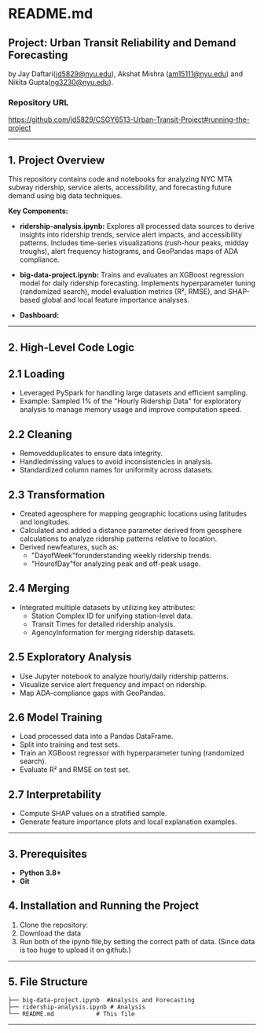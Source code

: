 # README.md

## Project: Urban Transit Reliability and Demand Forecasting
by Jay Daftari(jd5829@nyu.edu), Akshat Mishra (am15111@nyu.edu) and Nikita Gupta(ng3230@nyu.edu).

### Repository URL
https://github.com/jd5829/CSGY6513-Urban-Transit-Project#running-the-project

---

## 1. Project Overview
This repository contains code and notebooks for analyzing NYC MTA subway ridership, service alerts, accessibility, and forecasting future demand using big data techniques.

**Key Components:**
- **ridership-analysis.ipynb:** Explores all processed data sources to derive insights into ridership trends, service alert impacts, and accessibility patterns. Includes time-series visualizations (rush-hour peaks, midday troughs), alert frequency histograms, and GeoPandas maps of ADA compliance.
- **big-data-project.ipynb:** Trains and evaluates an XGBoost regression model for daily ridership forecasting. Implements hyperparameter tuning (randomized search), model evaluation metrics (R², RMSE), and SHAP-based global and local feature importance analyses.

-  **Dashboard:**

---

## 2. High-Level Code Logic

## 2.1 Loading

- Leveraged PySpark for handling large datasets and efficient sampling.  
- Example: Sampled 1% of the "Hourly Ridership Data" for exploratory analysis to manage memory usage and improve computation speed.

## 2.2 Cleaning

- Removedduplicates to ensure data integrity.  
- Handledmissing values to avoid inconsistencies in analysis.  
- Standardized column names for uniformity across datasets.

## 2.3 Transformation

- Created ageosphere for mapping geographic locations using latitudes and longitudes.  
- Calculated and added a distance parameter derived from geosphere calculations to analyze ridership patterns relative to location.  
- Derived newfeatures, such as:  
  - "DayofWeek"forunderstanding weekly ridership trends.  
  - "HourofDay"for analyzing peak and off-peak usage.

## 2.4 Merging

- Integrated multiple datasets by utilizing key attributes:  
  - Station Complex ID for unifying station-level data.  
  - Transit Times for detailed ridership analysis.  
  - AgencyInformation for merging ridership datasets.

## 2.5 Exploratory Analysis

- Use Jupyter notebook to analyze hourly/daily ridership patterns.  
- Visualize service alert frequency and impact on ridership.  
- Map ADA-compliance gaps with GeoPandas.

## 2.6 Model Training

- Load processed data into a Pandas DataFrame.  
- Split into training and test sets.  
- Train an XGBoost regressor with hyperparameter tuning (randomized search).  
- Evaluate R² and RMSE on test set.

## 2.7 Interpretability

- Compute SHAP values on a stratified sample.  
- Generate feature importance plots and local explanation examples.
---

## 3. Prerequisites
- **Python 3.8+**
- **Git**

## 4. Installation and Running the Project
1. Clone the repository:
2. Download the data
3. Run both of the ipynb file,by setting the correct path of data. (Since data is too huge to upload it on github.)

---

## 5. File Structure
```
├── big-data-project.ipynb  #Analysis and Forecasting
├── ridership-analysis.ipynb # Analysis
└── README.md            # This file
```

---
